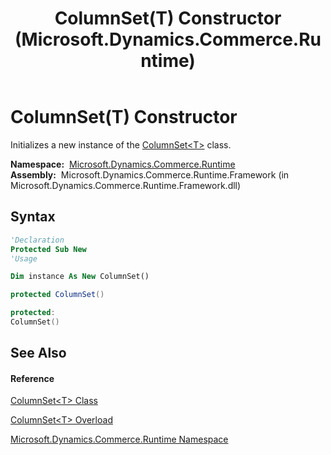 ﻿---
title: ColumnSet(T) Constructor  (Microsoft.Dynamics.Commerce.Runtime)
TOCTitle: ColumnSet(T) Constructor
ms:assetid: M:Microsoft.Dynamics.Commerce.Runtime.ColumnSet`1.#ctor
ms:mtpsurl: https://technet.microsoft.com/en-us/library/Dn697863(v=AX.60)
ms:contentKeyID: 62210502
ms.date: 05/18/2015
mtps_version: v=AX.60
dev_langs:
- vb
- csharp
- c++
---

# ColumnSet(T) Constructor

Initializes a new instance of the [ColumnSet\<T\>](columnset-t-class-microsoft-dynamics-commerce-runtime.md) class.

**Namespace:**  [Microsoft.Dynamics.Commerce.Runtime](microsoft-dynamics-commerce-runtime-namespace.md)  
**Assembly:**  Microsoft.Dynamics.Commerce.Runtime.Framework (in Microsoft.Dynamics.Commerce.Runtime.Framework.dll)

## Syntax

``` vb
'Declaration
Protected Sub New
'Usage

Dim instance As New ColumnSet()
```

``` csharp
protected ColumnSet()
```

``` c++
protected:
ColumnSet()
```

## See Also

#### Reference

[ColumnSet\<T\> Class](columnset-t-class-microsoft-dynamics-commerce-runtime.md)

[ColumnSet\<T\> Overload](columnset-t-constructor-microsoft-dynamics-commerce-runtime.md)

[Microsoft.Dynamics.Commerce.Runtime Namespace](microsoft-dynamics-commerce-runtime-namespace.md)

